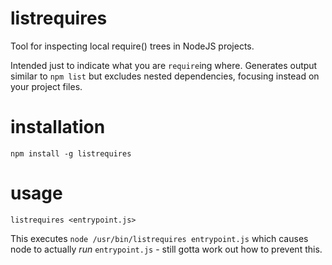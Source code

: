 # listrequires
Tool for inspecting local require() trees in NodeJS projects.  

Intended just to indicate what you are `require`ing where.  Generates output similar to `npm list` but excludes nested dependencies, focusing instead on your project files.

# installation

```
npm install -g listrequires
```

# usage

```
listrequires <entrypoint.js>
```

This executes `node /usr/bin/listrequires entrypoint.js` which causes node to actually *run* `entrypoint.js` - still gotta work out how to prevent this.
